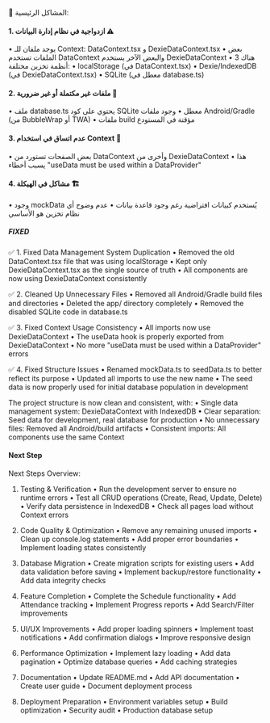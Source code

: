 🚨 المشاكل الرئيسية:

#### 1. ازدواجية في نظام إدارة البيانات ⚠️
•  يوجد ملفان للـ Context: DataContext.tsx و DexieDataContext.tsx
•  بعض الملفات تستخدم DataContext والبعض الآخر يستخدم DexieDataContext
•  هناك 3 أنظمة تخزين مختلفة:
•  localStorage (في DataContext.tsx)
•  Dexie/IndexedDB (في DexieDataContext.tsx)
•  SQLite (معطل في database.ts)

#### 2. ملفات غير مكتملة أو غير ضرورية 📁
•  ملف database.ts يحتوي على كود SQLite معطل
•  وجود ملفات Android/Gradle (من BubbleWrap أو TWA)
•  ملفات build مؤقتة في المستودع

#### 3. عدم اتساق في استخدام Context 🔄
•  بعض الصفحات تستورد من DataContext وأخرى من DexieDataContext
•  هذا يسبب أخطاء "useData must be used within a DataProvider"

#### 4. مشاكل في الهيكلة 🏗️
•  وجود mockData يُستخدم كبيانات افتراضية رغم وجود قاعدة بيانات
•  عدم وضوح أي نظام تخزين هو الأساسي

##### FIXED #####
✅ 1. Fixed Data Management System Duplication
•  Removed the old DataContext.tsx file that was using localStorage
•  Kept only DexieDataContext.tsx as the single source of truth
•  All components are now using DexieDataContext consistently

✅ 2. Cleaned Up Unnecessary Files
•  Removed all Android/Gradle build files and directories
•  Deleted the app/ directory completely
•  Removed the disabled SQLite code in database.ts

✅ 3. Fixed Context Usage Consistency
•  All imports now use DexieDataContext
•  The useData hook is properly exported from DexieDataContext
•  No more "useData must be used within a DataProvider" errors

✅ 4. Fixed Structure Issues
•  Renamed mockData.ts to seedData.ts to better reflect its purpose
•  Updated all imports to use the new name
•  The seed data is now properly used for initial database population in development

The project structure is now clean and consistent, with:
•  Single data management system: DexieDataContext with IndexedDB
•  Clear separation: Seed data for development, real database for production
•  No unnecessary files: Removed all Android/build artifacts
•  Consistent imports: All components use the same Context

#### Next Step  ####
Next Steps Overview:
1. Testing & Verification
•  Run the development server to ensure no runtime errors
•  Test all CRUD operations (Create, Read, Update, Delete)
•  Verify data persistence in IndexedDB
•  Check all pages load without Context errors

2. Code Quality & Optimization
•  Remove any remaining unused imports
•  Clean up console.log statements
•  Add proper error boundaries
•  Implement loading states consistently

3. Database Migration
•  Create migration scripts for existing users
•  Add data validation before saving
•  Implement backup/restore functionality
•  Add data integrity checks

4. Feature Completion
•  Complete the Schedule functionality
•  Add Attendance tracking
•  Implement Progress reports
•  Add Search/Filter improvements

5. UI/UX Improvements
•  Add proper loading spinners
•  Implement toast notifications
•  Add confirmation dialogs
•  Improve responsive design

6. Performance Optimization
•  Implement lazy loading
•  Add data pagination
•  Optimize database queries
•  Add caching strategies

7. Documentation
•  Update README.md
•  Add API documentation
•  Create user guide
•  Document deployment process

8. Deployment Preparation
•  Environment variables setup
•  Build optimization
•  Security audit
•  Production database setup
